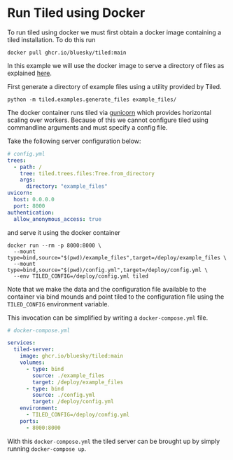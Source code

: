 # Run Tiled using Docker

To run tiled using docker we must first obtain a docker image containing a tiled installation.
To do this run 

```
docker pull ghcr.io/bluesky/tiled:main
```

In this example we will use the docker image to serve a directory of files as explained [here](../../tutorials/serving-files.md).

First generate a directory of example files using a utility provided by Tiled.

```
python -m tiled.examples.generate_files example_files/
```

The docker container runs tiled via [gunicorn](https://gunicorn.org/) which provides horizontal scaling over workers.
Because of this we cannot configure tiled using commandline arguments and must specify a config file.

Take the following server configuration below:
```yaml
# config.yml
trees:
  - path: /
    tree: tiled.trees.files:Tree.from_directory
    args:
      directory: "example_files"
uvicorn:
  host: 0.0.0.0
  port: 8000
authentication:
  allow_anonymous_access: true
```
and serve it using the docker container
```
docker run --rm -p 8000:8000 \
  --mount type=bind,source="$(pwd)/example_files",target=/deploy/example_files \
  --mount type=bind,source="$(pwd)/config.yml",target=/deploy/config.yml \
  --env TILED_CONFIG=/deploy/config.yml tiled
```
Note that we make the data and the configuration file available to the
container via bind mounds and point tiled to the configuration file using the
`TILED_CONFIG` environment variable.

This invocation can be simplified by writing a `docker-compose.yml` file.

```yaml
# docker-compose.yml

services:
  tiled-server:
    image: ghcr.io/bluesky/tiled:main
    volumes:
      - type: bind
        source: ./example_files
        target: /deploy/example_files
      - type: bind
        source: ./config.yml
        target: /deploy/config.yml
    environment:
      - TILED_CONFIG=/deploy/config.yml
    ports:
      - 8000:8000
```

With this `docker-compose.yml` the tiled server can be brought up by simply running `docker-compose up`.
